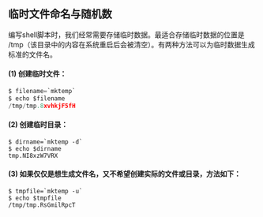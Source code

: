 ##  临时文件命名与随机数

编写shell脚本时，我们经常需要存储临时数据。最适合存储临时数据的位置是 /tmp（该目录中的内容在系统重启后会被清空）。有两种方法可以为临时数据生成标准的文件名。

####  \(1\) 创建临时文件：

```py
$ filename=`mktemp` 
$ echo $filename 
/tmp/tmp.8xvhkjF5fH
```

####  \(2\) 创建临时目录： 

    $ dirname=`mktemp -d` 
    $ echo $dirname 
    tmp.NI8xzW7VRX

####  \(3\) 如果仅仅是想生成文件名，又不希望创建实际的文件或目录，方法如下：

    $ tmpfile=`mktemp -u`
    $ echo $tmpfile
    /tmp/tmp.RsGmilRpcT 



